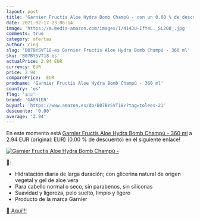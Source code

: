 ```yaml
---
layout: post
title: 'Garnier Fructis Aloe Hydra Bomb Champú - con un 0.00 % de descuento'
date: 2021-02-17 23:06:14
image: 'https://m.media-amazon.com/images/I/414JU-IfY4L._SL200_.jpg'
comments: true
category: ofertas
author: ring
slug: 'B07BYSVT18-es Garnier Fructis Aloe Hydra Bomb Champú - 360 ml'
sku: 'B07BYSVT18-es'
actualPrice: 2.94 EUR
currency: EUR
price: 2.94
comparePrice:  EUR
prodname: 'Garnier Fructis Aloe Hydra Bomb Champú - 360 ml'
country: 'es'
flag: '🇪🇸'
brand: 'GARNIER'
buyurl: 'https://www.amazon.es/dp/B07BYSVT18/?tag=tolees-21'
descuento: '0.00'
average: '2.94'
---
```


En este momento está [Garnier Fructis Aloe Hydra Bomb Champú - 360 ml](https://www.amazon.es/dp/B07BYSVT18/?tag=tolees-21) a 2.94 EUR (original:  EUR) (0.00 %  de descuento) en el siguiente enlace!

[![Garnier Fructis Aloe Hydra Bomb Champú -](https://m.media-amazon.com/images/I/414JU-IfY4L._SL200_.jpg)](https://www.amazon.es/dp/B07BYSVT18/?tag=tolees-21)

🔎:

- Hidratación diaria de larga duración; con glicerina natural de origen vegetal y gel de aloe vera
- Para cabello normal o seco, sin parabenos, sin siliconas
- Suavidad y ligereza, pelo suelto, limpio y ligero
- Producto de la marca Garnier

[🛒 Aquí!!!](https://www.amazon.es/dp/B07BYSVT18/?tag=tolees-21)
